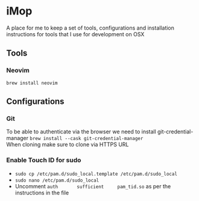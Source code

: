 # iMop
A place for me to keep a set of tools, configurations and installation instructions for tools that I use for development on OSX

## Tools

### Neovim
`brew install neovim`  

## Configurations

### Git
To be able to authenticate via the browser we need to install git-credential-manager 
`brew install --cask git-credential-manager`  
When cloning make sure to clone via HTTPS URL


### Enable Touch ID for sudo
- `sudo cp /etc/pam.d/sudo_local.template /etc/pam.d/sudo_local`  
- `sudo nano /etc/pam.d/sudo_local`  
- Uncomment `auth       sufficient     pam_tid.so` as per the instructions in the file
 
